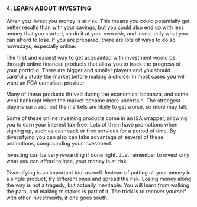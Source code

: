 ### 4. LEARN ABOUT INVESTING

When you invest you money is at risk. This means you could potentially get better results than with your savings, but you could also end up with less money that you started, so do it at your own risk, and invest only what you can afford to lose. If you are prepared, there are lots of ways to do so nowadays, especially online.

The first and easiest way to get acquainted with investment would be through online financial products that allow you to track the progress of your portfolio. There are bigger and smaller players and you should carefully study the market before making a choice. In most cases you will want an FCA compliant provider.

Many of these products thrived during the economical bonanza, and some went bankrupt when the market became more uncertain. The strongest players survived, but the markets are likely to get worse, so more may fall.

Some of these online investing products come in an ISA wrapper, allowing you to earn your interest tax-free. Lots of them have promotions when signing up, such as cashback or free services for a period of time. By diversifying you can also can take advantage of several of these promotions, compounding your investment.

Investing can be very rewarding if done right. Just remember to invest only what you can afford to lose, your money is at risk.

Diversifying is an important tool as well. Instead of putting all your money in a single product, try different ones and spread the risk. Losing money along the way is not a tragedy, but actually inevitable. You will learn from walking the path, and making mistakes is part of it. The trick is to recover yourself with other investments, if one goes south.

